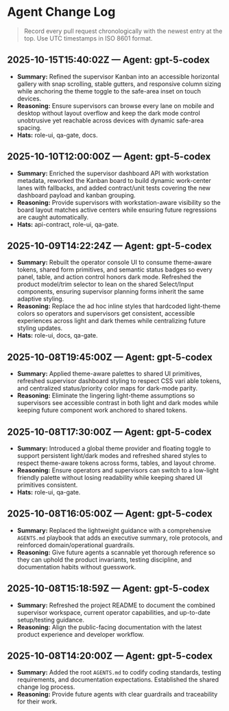 # Agent Change Log

> Record every pull request chronologically with the newest entry at the top. Use UTC timestamps in ISO 8601 format.

## 2025-10-15T15:40:02Z — Agent: gpt-5-codex

- **Summary:** Refined the supervisor Kanban into an accessible horizontal gallery with snap scrolling, stable gutters, and responsive column sizing while anchoring the theme toggle to the safe-area inset on touch devices.
- **Reasoning:** Ensure supervisors can browse every lane on mobile and desktop without layout overflow and keep the dark mode control unobtrusive yet reachable across devices with dynamic safe-area spacing.
- **Hats:** role-ui, qa-gate, docs.

## 2025-10-10T12:00:00Z — Agent: gpt-5-codex

- **Summary:** Enriched the supervisor dashboard API with workstation metadata, reworked the Kanban board to build dynamic work-center lanes with fallbacks, and added contract/unit tests covering the new dashboard payload and kanban grouping.
- **Reasoning:** Provide supervisors with workstation-aware visibility so the board layout matches active centers while ensuring future regressions are caught automatically.
- **Hats:** api-contract, role-ui, qa-gate.

## 2025-10-09T14:22:24Z — Agent: gpt-5-codex

- **Summary:** Rebuilt the operator console UI to consume theme-aware tokens, shared form primitives, and semantic status badges so every panel, table, and action control honors dark mode. Refreshed the product model/trim selector to lean on the shared Select/Input components, ensuring supervisor planning forms inherit the same adaptive styling.
- **Reasoning:** Replace the ad hoc inline styles that hardcoded light-theme colors so operators and supervisors get consistent, accessible experiences across light and dark themes while centralizing future styling updates.
- **Hats:** role-ui, docs, qa-gate.

## 2025-10-08T19:45:00Z — Agent: gpt-5-codex

- **Summary:** Applied theme-aware palettes to shared UI primitives, refreshed supervisor dashboard styling to respect CSS vari
  able tokens, and centralized status/priority color maps for dark-mode parity.
- **Reasoning:** Eliminate the lingering light-theme assumptions so supervisors see accessible contrast in both light and dark
  modes while keeping future component work anchored to shared tokens.

## 2025-10-08T17:30:00Z — Agent: gpt-5-codex

- **Summary:** Introduced a global theme provider and floating toggle to support persistent light/dark modes and refreshed shared styles to respect theme-aware tokens across forms, tables, and layout chrome.
- **Reasoning:** Ensure operators and supervisors can switch to a low-light friendly palette without losing readability while keeping shared UI primitives consistent.
- **Hats:** role-ui, qa-gate.

## 2025-10-08T16:05:00Z — Agent: gpt-5-codex

- **Summary:** Replaced the lightweight guidance with a comprehensive `AGENTS.md` playbook that adds an executive summary, role protocols, and reinforced domain/operational guardrails.
- **Reasoning:** Give future agents a scannable yet thorough reference so they can uphold the product invariants, testing discipline, and documentation habits without guesswork.

## 2025-10-08T15:18:59Z — Agent: gpt-5-codex

- **Summary:** Refreshed the project README to document the combined supervisor workspace, current operator capabilities, and up-to-date setup/testing guidance.
- **Reasoning:** Align the public-facing documentation with the latest product experience and developer workflow.

## 2025-10-08T14:20:00Z — Agent: gpt-5-codex

- **Summary:** Added the root `AGENTS.md` to codify coding standards, testing requirements, and documentation expectations. Established the shared change log process.
- **Reasoning:** Provide future agents with clear guardrails and traceability for their work.

